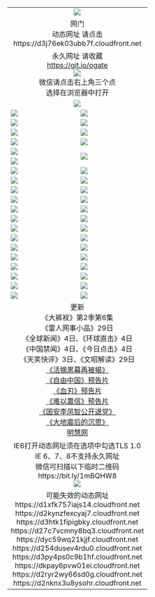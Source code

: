 ﻿<table>
  <tr></tr>
  <tr><td colspan=2 align=center><img src="https://cloud.githubusercontent.com/assets/11880933/13434984/f430fae2-e012-11e5-814f-c2df1e82b247.jpg" /></td></tr>
  <tr><td colspan=2 align=center>网门<br>动态网址 请点击
<br>https://d3j76ek03ubb7f.cloudfront.net
    </td>
  </tr>
  <tr>
    <td colspan=2 align=center>永久网址 请收藏<br/><a href="https://git.io/ogate" target="_blank">https://git.io/ogate</a><br/><a href="https://d3j76ek03ubb7f.cloudfront.net/Up/0WMGDL2.png" target="_blank"><img src="https://d3j76ek03ubb7f.cloudfront.net/Up/0WMGD2.png"/></a>
    <br>微信请点击右上角三个点<br>选择在浏览器中打开<br></td>
  </tr>
  <tr>
    <td colspan=2 align=center><a href="https://d3j76ek03ubb7f.cloudfront.net/ogUP.aspx?name=0oGate.apk" target="_blank"><img src="https://d3j76ek03ubb7f.cloudfront.net/Up/0WMAZ.jpg" /></a></td>
  </tr>
  <tr>
    <td><a href="https://d3j76ek03ubb7f.cloudfront.net/ogNice.aspx" target="_blank"><img src="https://d3j76ek03ubb7f.cloudfront.net/Up/0WCYY.jpg" /></a></td>
    <td><a href="https://d3j76ek03ubb7f.cloudfront.net/onCO.aspx?ob=600%E4%BA%8B%E7%89%A9&op=%E5%A2%9E%E5%88%A0%E6%94%B9&args=WH1~%23%E7%B1%BB%E5%9E%8B6%E6%96%B0%E9%97%BB%7c%23%E7%B1%BB%E5%9E%8B6%E8%AF%84%E8%AE%BA&mode=" target="_blank"><img src="https://d3j76ek03ubb7f.cloudfront.net/Up/0WZTT.jpg" /></a></td> 
  </tr>
  <tr>
    <td><a href="https://d3j76ek03ubb7f.cloudfront.net/ogDY.aspx" target="_blank"><img src="https://d3j76ek03ubb7f.cloudfront.net/Up/0FK.jpg" /></a></td>
    <td><a href="https://d3j76ek03ubb7f.cloudfront.net/ogST.aspx" target="_blank"><img src="https://d3j76ek03ubb7f.cloudfront.net/Up/0ST.jpg" /></a></td> 
  </tr>
  <tr>
    <!--td rowspan=2><a href="https://d3j76ek03ubb7f.cloudfront.net/ogUP.aspx?name=WJ.mp4&count=T:1,480P:1" target="_blank"><img src="https://d3j76ek03ubb7f.cloudfront.net/Up/WJ.jpg" /></a></td-->
    <td><a href="https://d3j76ek03ubb7f.cloudfront.net/ogUP.aspx?name=11DKC.mp4&count=T:2,2:6,1:16" target="_blank"><img src="https://d3j76ek03ubb7f.cloudfront.net/Up/11DKC.jpg" /></a></td> 
    <td><div><a href="https://d3j76ek03ubb7f.cloudfront.net/ogUP.aspx?name=LRWS.mp4&count=7B:8,6B:44,5A:10,5B:35,4A:14,4B:19,3A:10,3B:26,2A:16,2B:21,1A:23,1B:29&current=7B:8" target="_blank"><img src="https://d3j76ek03ubb7f.cloudfront.net/Up/LRWS.jpg" /></a></td>
   </tr>
  <tr>
    <td><a href="https://d3j76ek03ubb7f.cloudfront.net/ogUP.aspx?name=LRSH.mp4&count=W:13,2:10" target="_blank"><img src="https://d3j76ek03ubb7f.cloudfront.net/Up/LRSH.jpg" /></a></td>
    <td><a href="https://d3j76ek03ubb7f.cloudfront.net/ogNiceVedio.aspx" target="_blank"><img src="https://d3j76ek03ubb7f.cloudfront.net/Up/TGKDY.jpg" /></a></td>
  </tr>
  <tr>
    <td><a href="https://d3j76ek03ubb7f.cloudfront.net/ogUP.aspx?name=JQR.mp4&count=2" target="_blank"><img src="https://d3j76ek03ubb7f.cloudfront.net/Up/JQR.jpg" /></a></td>   
    <td rowspan=2><a href="https://d3j76ek03ubb7f.cloudfront.net/ogUP.aspx?name=JP.mp4&count=9" target="_blank"><img src="https://d3j76ek03ubb7f.cloudfront.net/Up/JP.jpg" /></td>
  </tr>
  <tr>
    <td><a href="https://d3j76ek03ubb7f.cloudfront.net/ogUP.aspx?name=WH.mp4" target="_blank"><img src="https://d3j76ek03ubb7f.cloudfront.net/Up/WH.jpg" /></a></td>
  </tr>
  <tr>
    <td><a href="https://d3j76ek03ubb7f.cloudfront.net/ogUP.aspx?name=SSZJ.mp4&count=SP:6,480P:9" target="_blank"><img src="https://d3j76ek03ubb7f.cloudfront.net/Up/SSZJ.jpg" /></a></td>
    <td><a href="https://d3j76ek03ubb7f.cloudfront.net/ogUP.aspx?name=ZY.mp4&count=2015:16" target="_blank"><img src="https://d3j76ek03ubb7f.cloudfront.net/Up/ZY.jpg" /></a</td>
  </tr>
  <tr>
    <td><a href="https://d3j76ek03ubb7f.cloudfront.net/ogUP.aspx?name=XTFY.mp4&count=B:2,A:24" target="_blank"><img src="https://d3j76ek03ubb7f.cloudfront.net/Up/XTFY.jpg" /></a></td>
    <td><a href="https://d3j76ek03ubb7f.cloudfront.net/ogUP.aspx?name=1XQK.mp4&count=13" target="_blank"><img src="https://d3j76ek03ubb7f.cloudfront.net/Up/1XQK.jpg" /></a</td>
  </tr>
  <tr>
    <td><a href="https://d3j76ek03ubb7f.cloudfront.net/ogUP.aspx?name=1LYF.mp4&count=2" target="_blank"><img src="https://d3j76ek03ubb7f.cloudfront.net/Up/1LYF0.jpg" /></a></td>
    <td><a href="https://d3j76ek03ubb7f.cloudfront.net/ogUP.aspx?name=1ZGC.mp4&count=6" target="_blank"><img src="https://d3j76ek03ubb7f.cloudfront.net/Up/1ZGC0.jpg" /></a></td>
  </tr>
  <tr>
    <td><a href="https://d3j76ek03ubb7f.cloudfront.net/ogUP.aspx?name=1ZKM.mp4&count=3&current=3" target="_blank"><img src="https://d3j76ek03ubb7f.cloudfront.net/Up/1ZKM0.jpg" /></a></td>  
    <td><a href="https://d3j76ek03ubb7f.cloudfront.net/ogUP.aspx?name=1WWY.mp4&count=6&current=6" target="_blank"><img src="https://d3j76ek03ubb7f.cloudfront.net/Up/1WWY0.jpg" /></a></td>
  </tr>
  <tr>
    <td><a href="https://d3j76ek03ubb7f.cloudfront.net/ogUP.aspx?name=10JGY.mp4&count=3" target="_blank"><img src="https://d3j76ek03ubb7f.cloudfront.net/Up/10JGY0.jpg" /></a></td>
    <td><a href="https://d3j76ek03ubb7f.cloudfront.net/ogUP.aspx?name=10CYS.mp4&count=2" target="_blank"><img src="https://d3j76ek03ubb7f.cloudfront.net/Up/10CYS0.jpg" /></a></td>
  </tr>
  <tr>
    <td><a href="https://d3j76ek03ubb7f.cloudfront.net/ogUP.aspx?name=4SQQ.mp4&count=201603:4,201602:20,201601:21&current=201603:4" target="_blank"><img src="https://d3j76ek03ubb7f.cloudfront.net/Up/4SQQ0.jpg"/></a></td>
    <td><a href="https://d3j76ek03ubb7f.cloudfront.net/ogUP.aspx?name=4SHQ.mp4&count=201603:4,201602:27,201601:28&current=201603:4" target="_blank"><img src="https://d3j76ek03ubb7f.cloudfront.net/Up/4SHQ0.jpg"/></a></td>
  </tr>
  <tr>
    <td><a href="https://d3j76ek03ubb7f.cloudfront.net/ogUP.aspx?name=4SZG.mp4&count=201603:4,201602:21,201601:23&current=201603:4" target="_blank"><img src="https://d3j76ek03ubb7f.cloudfront.net/Up/4SZG0.jpg"/></a></td>
    <td><a href="https://d3j76ek03ubb7f.cloudfront.net/ogUP.aspx?name=4SDJ.mp4&count=201603A:4,201603B:4,201602A:24,201602B:7,201601A:48,201601B:6&current=201603A:4" target="_blank"><img src="https://d3j76ek03ubb7f.cloudfront.net/Up/4SDJ0.jpg"/></a></td>
  </tr>
  <tr>
    <td><a href="https://d3j76ek03ubb7f.cloudfront.net/ogUP.aspx?name=4CTX.mp4&count=201603:1,201602:3,201601:4&current=201603:1" target="_blank"><img src="https://d3j76ek03ubb7f.cloudfront.net/Up/4CTX0.jpg"/></a></td>
    <td><a href="https://d3j76ek03ubb7f.cloudfront.net/ogUP.aspx?name=4CWZ.mp4&count=201602:4,201601:4&current=201602:4" target="_blank"><img src="https://d3j76ek03ubb7f.cloudfront.net/Up/4CWZ0.jpg"/></a></td>
  </tr>
  <tr>
    <td><a href="https://d3j76ek03ubb7f.cloudfront.net/onUP.aspx?name=https://d2t6x1lwzcff38.cloudfront.net/" target="_blank"><img src="https://d3j76ek03ubb7f.cloudfront.net/Up/0DTW.jpg"/></a></td>
    <td><a href="https://d3j76ek03ubb7f.cloudfront.net/onUP.aspx?name=https://d240ns8up8earz.cloudfront.net/acenter/" target="_blank"><img src="https://d3j76ek03ubb7f.cloudfront.net/Up/0TDW.jpg" /></a></td>
  </tr>
  <tr>
    <td><a href="https://d3j76ek03ubb7f.cloudfront.net/onUP.aspx?name=https://d4508d6vomz2p.cloudfront.net/gb/nsc413.htm" target="_blank"><img src="https://d3j76ek03ubb7f.cloudfront.net/Up/0DJY.jpg" /></a></td>
    <td><a href="https://d3j76ek03ubb7f.cloudfront.net/onUP.aspx?name=https://d3bxwq7vzudb5l.cloudfront.net/xtr/gb/prog204.html" target="_blank"><img src="https://d3j76ek03ubb7f.cloudfront.net/Up/0XTR.jpg" /></a></td>
  </tr>
  <tr>
    <td><a href="https://d3j76ek03ubb7f.cloudfront.net/onUP.aspx?name=https://d3aj00iefsmfgc.cloudfront.net/" target="_blank"><img src="https://d3j76ek03ubb7f.cloudfront.net/Up/0MHW.jpg" /></a></td>
    <td><a href="https://d3j76ek03ubb7f.cloudfront.net/onUP.aspx?name=https://d1lcj91uv80klr.cloudfront.net/" target="_blank"><img src="https://d3j76ek03ubb7f.cloudfront.net/Up/0ZJW.jpg" /></a></td>
  </tr>
  <tr>
    <td><a href="https://d3j76ek03ubb7f.cloudfront.net/ogUP.aspx?name=0FG.zip" target="_blank"><img src="https://d3j76ek03ubb7f.cloudfront.net/Up/0FG.jpg" /></a></td>
    <td><a href="https://d3j76ek03ubb7f.cloudfront.net/ogUP.aspx?name=0FGA.apk" target="_blank"><img src="https://d3j76ek03ubb7f.cloudfront.net/Up/0FGA.jpg" /></a></td>
  </tr>
  <tr>
    <td><a href="https://d3j76ek03ubb7f.cloudfront.net/ogUP.aspx?name=0U.zip" target="_blank"><img src="https://d3j76ek03ubb7f.cloudfront.net/Up/0U.jpg" /></a></td>
    <td><a href="https://d3j76ek03ubb7f.cloudfront.net/ogUP.aspx?name=0UA.apk" target="_blank"><img src="https://d3j76ek03ubb7f.cloudfront.net/Up/0UA.jpg" /></a></td>
  </tr>
  <tr>
    <td><a href="https://d3j76ek03ubb7f.cloudfront.net/ogUP.aspx?name=0iPPOTV.zip" target="_blank"><img src="https://d3j76ek03ubb7f.cloudfront.net/Up/0iPPOTV.jpg" /></a></td>
    <td><a href="https://d3j76ek03ubb7f.cloudfront.net/ogUP.aspx?name=0iNTD.apk" target="_blank"><img src="https://d3j76ek03ubb7f.cloudfront.net/Up/0iNTD.jpg" /></a></td>
  </tr>
  <tr>
    <td colspan=2 align=center>更新<br>
      《大裤衩》第2季第6集<br>
      《雷人网事小品》29日<br>
      《全球新闻》4日、《环球直击》4日<br>
      《中国禁闻》4日、《今日点击》4日<br>
      《天笑快评》3日、《文昭解读》29日<br>
      <a href="https://d3j76ek03ubb7f.cloudfront.net/ogUP.aspx?name=SSZJ480P9.mp4" target="_blank">《活摘黑幕再被揭》</a><br>
      <a href="https://d3j76ek03ubb7f.cloudfront.net/ogUP.aspx?name=11ZYZG0.mp4" target="_blank">《自由中国》预告片</a><br>
      <a href="https://d3j76ek03ubb7f.cloudfront.net/ogUP.aspx?name=11XR.mp4" target="_blank">《血刃》预告片</a><br>
      <a href="https://d3j76ek03ubb7f.cloudfront.net/ogUP.aspx?name=11NYZX.mp4&count=2" target="_blank">《难以置信》预告片</a><br>
      <a href="https://d3j76ek03ubb7f.cloudfront.net/ogUP.aspx?name=4LFZ.mp4" target="_blank">《国安李凤智公开退党》</a><br>
      <a href="https://d3j76ek03ubb7f.cloudfront.net/ogUP.aspx?name=4DDZHDCS.mp4" target="_blank">《大地震后的沉思》</a><br>
      <a href="https://d3j76ek03ubb7f.cloudfront.net/onUP.aspx?name=https://www.minghui.org/" target="_blank">明慧网</a></td>
    </td>
  </tr>
  <tr>
    <td colspan=2 align=center>IE6打开动态网址须在选项中勾选TLS 1.0<br/>IE 6、7、8不支持永久网址<br/>
      微信可扫描以下临时二维码<br/>https://bit.ly/1mBQHW8<br/><a href="https://d3j76ek03ubb7f.cloudfront.net/Up/0WMGDL3.png" target="_blank"><img src="https://d3j76ek03ubb7f.cloudfront.net/Up/0WMGD3.png"/></a><br>
  </tr>
  <tr>
    <td colspan=2 align=center>可能失效的动态网址
<br>https://d1xfk757iajs14.cloudfront.net
<br>https://d2kynzfexcyaj7.cloudfront.net
<br>https://d3htk1fipigbky.cloudfront.net
<br>https://d27c7vcmny8bq3.cloudfront.net
<br>https://dyc59wq21kjjf.cloudfront.net
<br>https://d254dusev4rdu0.cloudfront.net
<br>https://d3py4ps0c9b1hf.cloudfront.net
<br>https://dkpay6pvw01ei.cloudfront.net
<br>https://d2ryr2wy66sd0g.cloudfront.net
<br>https://d2nknx3u8ysohr.cloudfront.net
    </td>
  </tr>
</table>
